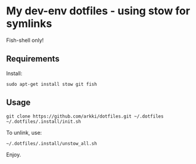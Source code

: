 # My dev-env dotfiles - using stow for symlinks

Fish-shell only!

## Requirements

Install:

~~~
sudo apt-get install stow git fish
~~~

## Usage

~~~
git clone https://github.com/arkki/dotfiles.git ~/.dotfiles
~/.dotfiles/.install/init.sh
~~~

To unlink, use:

~~~
~/.dotfiles/.install/unstow_all.sh
~~~

Enjoy.
